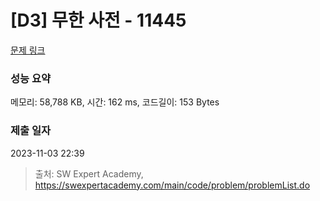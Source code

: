 # [D3] 무한 사전 - 11445 

[문제 링크](https://swexpertacademy.com/main/code/problem/problemDetail.do?contestProbId=AXdHwI1aCy0DFAS5) 

### 성능 요약

메모리: 58,788 KB, 시간: 162 ms, 코드길이: 153 Bytes

### 제출 일자

2023-11-03 22:39



> 출처: SW Expert Academy, https://swexpertacademy.com/main/code/problem/problemList.do
